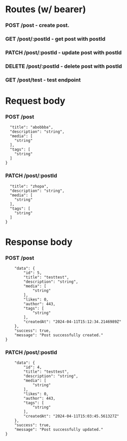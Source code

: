 # Routes (w/ bearer)
### POST /post - create post.
### GET /post/:postId - get post with postId
### PATCH /post/:postId - update post with postId
### DELETE /post/:postId - delete post with postId
### GET /post/test - test endpoint

# Request body
### POST /post  
```{
  "title": "abobbba",
  "description": "string",
  "media": [
    "string"
  ],
  "tags": [
    "string"
  ]
}
```
### PATCH /post/:postId
```{
  "title": "zhopa",
  "description": "string",
  "media": [
    "string"
  ],
  "tags": [
    "string"
  ]
}
```
# Response body
### POST /post 
```{
    "data": {
        "id": 5,
        "title": "testtest",
        "description": "string",
        "media": [
            "string"
        ],
        "likes": 0,
        "author": 443,
        "tags": [
            "string"
        ],
        "createdAt": "2024-04-11T15:12:34.2146989Z"
    },
    "success": true,
    "message": "Post successfully created."
}
```
### PATCH /post/:postId
```{
    "data": {
        "id": 4,
        "title": "testtest",
        "description": "string",
        "media": [
            "string"
        ],
        "likes": 0,
        "author": 443,
        "tags": [
            "string"
        ],
        "createdAt": "2024-04-11T15:03:45.561327Z"
    },
    "success": true,
    "message": "Post successfully updated."
}
```
